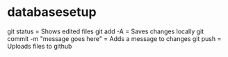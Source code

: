 # databasesetup

git status = Shows edited files
git add -A = Saves changes locally
git commit -m "message goes here" = Adds a message to changes
git push = Uploads files to github